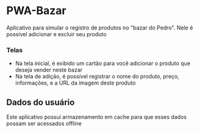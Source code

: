 # PWA-Bazar
Aplicativo para simular o registro de produtos no "bazar do Pedro". Nele é possivel adicionar e excluir seu produto

### Telas

* Na tela inicial, é exibido um cartão para você adicionar o produto que deseja vender neste bazar
* Na tela de adição, é possível registrar o nome do produto, preço, informações, e a URL da imagem deste produto

## Dados do usuário

Este aplicativo possui armazenamento em cache para que esses dados possam ser acessados offline
